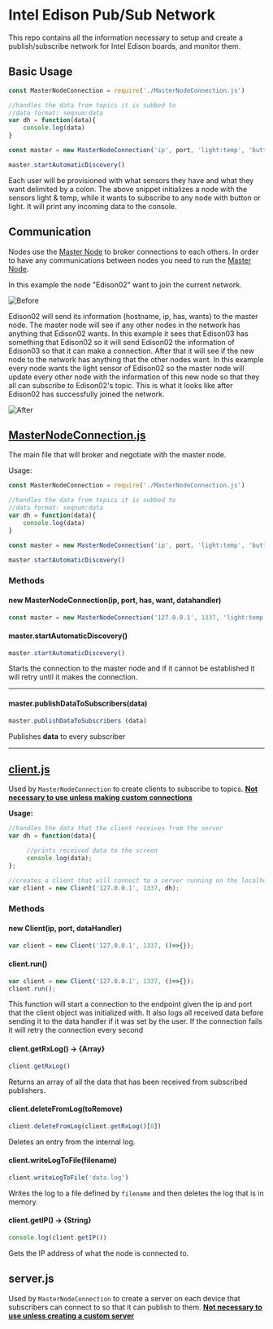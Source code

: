 Intel Edison Pub/Sub Network 
===================

This repo contains all the information necessary to setup and create a publish/subscribe network for Intel Edison boards, and monitor them. 


## Basic Usage

```JavaScript 
const MasterNodeConnection = require('./MasterNodeConnection.js')

//handles the data from topics it is subbed to
//data format: seqnum:data
var dh = function(data){
	console.log(data)
}

const master = new MasterNodeConnection('ip', port, 'light:temp', 'button:light', dh)

master.startAutomaticDiscovery()
```
Each user will be provisioned with what sensors they have and what they want delimited by a colon. The above snippet initializes a node with the sensors light & temp, while it wants to subscribe to any node with button or light. It will print any incoming data to the console.

## Communication


Nodes use the  [Master Node](https://github.com/rush2sk8/Intel-Edison-PS/tree/master/Master%20Node) to broker connections to each others. In order to have any communications between nodes you need to run the [Master Node](https://github.com/rush2sk8/Intel-Edison-PS/tree/master/Master%20Node).

In this example the node "Edison02" want to join the current network.

![Before](https://github.com/rush2sk8/Intel-Edison-PS/blob/master/images/beforejoining.PNG?raw=true )
 
 Edison02 will send its information (hostname, ip, has, wants) to the master node. The master node will see if any other nodes in the network has anything that Edison02 wants. In this example it sees that Edison03 has something that Edison02 so it will send Edison02 the information of Edison03 so that it can make a connection. After that it will see if the new node to the network has anything that the other nodes want. In this example every node wants the light sensor of Edison02 so the master node will update every other node with the information of this new node so that they all can subscribe to Edison02's topic.
This is what it looks like after Edison02 has successfully joined the network.


![After](https://github.com/rush2sk8/Intel-Edison-PS/blob/master/images/afterjoining.PNG?raw=true )


## <u><b>MasterNodeConnection.js</b></u>

The main file that will broker and negotiate with the master node.

Usage:
```JavaScript 
const MasterNodeConnection = require('./MasterNodeConnection.js')

//handles the data from topics it is subbed to
//data format: seqnum:data
var dh = function(data){
	console.log(data)
}

const master = new MasterNodeConnection('ip', port, 'light:temp', 'button:light', dh)

master.startAutomaticDiscovery()
```

### Methods

#### new MasterNodeConnection(ip, port, has, want, datahandler)

```JavaScript
const master = new MasterNodeConnection('127.0.0.1', 1337, 'light:temp', 'button:light', ()=>{})
```

#### master.startAutomaticDiscovery()

```JavaScript
master.startAutomaticDiscovery()
```

Starts the connection to the master node and if it cannot be established it will retry until it makes the connection.

------

#### master.publishDataToSubscribers(data)
 
```JavaScript 
master.publishDataToSubscribers (data)
```
 
Publishes <b>data</b> to every subscriber 

----

## <u><b>client.js</b></u>
 

Used by ```MasterNodeConnection``` to create clients to subscribe to topics. <b><u>Not necessary to use unless making custom connections</b></u>

<b>Usage:</b>
```JavaScript 
//handles the data that the client receives from the server
var dh = function(data){

     //prints received data to the screen
     console.log(data);
};

//creates a client that will connect to a server running on the localhost
var client = new Client('127.0.0.1', 1337, dh);
```

### Methods

#### new Client(ip, port, dataHandler)

```JavaScript
var client = new Client('127.0.0.1', 1337, ()=>{});
```

#### client.run()
```JavaScript
var client = new Client('127.0.0.1', 1337, ()=>{});
client.run();
```
This function will start a connection to the endpoint given the ip and port that the client object was initialized with. It also logs all received data before sending it to the data handler if it was set by the user. If the connection fails it will retry the connection every second

#### client.getRxLog() &rarr; {Array}
```JavaScript
client.getRxLog()
```
Returns an array of all the data that has been received from subscribed publishers.

#### client.deleteFromLog(toRemove) 
```JavaScript
client.deleteFromLog(client.getRxLog()[0])
```
Deletes an entry from the internal log.

#### client.writeLogToFile(filename) 
```JavaScript
client.writeLogToFile('data.log')
```
Writes the log to a file defined by ``` filename ``` and then deletes the log that is in memory.


#### client.getIP() &rarr; {String} 
```JavaScript
console.log(client.getIP())
```
Gets the IP address of what the node is connected to. 


## __**server.js**__

Used by ```MasterNodeConnection``` to create a server on each device that subscribers can connect to so that it can publish to them. <b><u>Not necessary to use unless creating a custom server</b></u>
